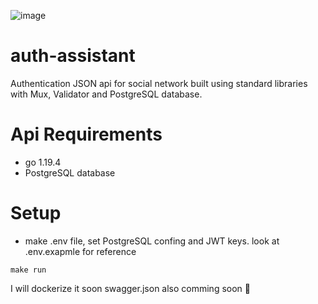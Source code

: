 ![image](https://user-images.githubusercontent.com/35846412/206931852-1484f262-1285-4113-899c-9f4e7f799c78.png)

# auth-assistant




Authentication JSON api for social network built using standard libraries with Mux, Validator and PostgreSQL database.

# Api Requirements
- go 1.19.4
- PostgreSQL database

# Setup

- make .env file, set PostgreSQL confing and JWT keys. look at .env.exapmle for reference 

```
make run
```
I will dockerize it soon
swagger.json also comming soon 🐌


  


